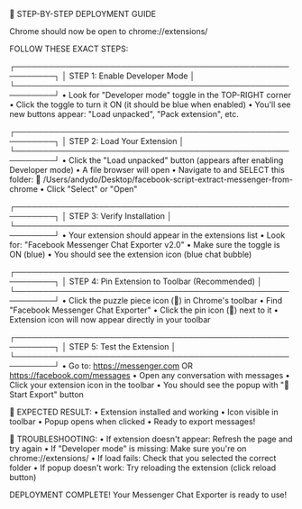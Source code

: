 🚀 STEP-BY-STEP DEPLOYMENT GUIDE

Chrome should now be open to chrome://extensions/

FOLLOW THESE EXACT STEPS:

┌─────────────────────────────────────────────────────────┐
│  STEP 1: Enable Developer Mode                         │
└─────────────────────────────────────────────────────────┘
• Look for "Developer mode" toggle in the TOP-RIGHT corner
• Click the toggle to turn it ON (it should be blue when enabled)
• You'll see new buttons appear: "Load unpacked", "Pack extension", etc.

┌─────────────────────────────────────────────────────────┐
│  STEP 2: Load Your Extension                           │
└─────────────────────────────────────────────────────────┘
• Click the "Load unpacked" button (appears after enabling Developer mode)
• A file browser will open
• Navigate to and SELECT this folder:
  📁 /Users/andydo/Desktop/facebook-script-extract-messenger-from-chrome
• Click "Select" or "Open"

┌─────────────────────────────────────────────────────────┐
│  STEP 3: Verify Installation                           │
└─────────────────────────────────────────────────────────┘
• Your extension should appear in the extensions list
• Look for: "Facebook Messenger Chat Exporter v2.0"
• Make sure the toggle is ON (blue)
• You should see the extension icon (blue chat bubble)

┌─────────────────────────────────────────────────────────┐
│  STEP 4: Pin Extension to Toolbar (Recommended)        │
└─────────────────────────────────────────────────────────┘
• Click the puzzle piece icon (🧩) in Chrome's toolbar
• Find "Facebook Messenger Chat Exporter"
• Click the pin icon (📌) next to it
• Extension icon will now appear directly in your toolbar

┌─────────────────────────────────────────────────────────┐
│  STEP 5: Test the Extension                            │
└─────────────────────────────────────────────────────────┘
• Go to: https://messenger.com OR https://facebook.com/messages
• Open any conversation with messages
• Click your extension icon in the toolbar
• You should see the popup with "🚀 Start Export" button

🎯 EXPECTED RESULT:
• Extension installed and working
• Icon visible in toolbar
• Popup opens when clicked
• Ready to export messages!

🔧 TROUBLESHOOTING:
• If extension doesn't appear: Refresh the page and try again
• If "Developer mode" is missing: Make sure you're on chrome://extensions/
• If load fails: Check that you selected the correct folder
• If popup doesn't work: Try reloading the extension (click reload button)

 DEPLOYMENT COMPLETE!
Your Messenger Chat Exporter is ready to use!
